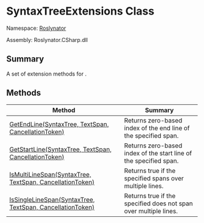 # SyntaxTreeExtensions Class

Namespace: [Roslynator](../README.md)

Assembly: Roslynator\.CSharp\.dll

## Summary

A set of extension methods for \.

## Methods

| Method| Summary|
| --- | --- |
| [GetEndLine(SyntaxTree, TextSpan, CancellationToken)](GetEndLine/README.md) | Returns zero\-based index of the end line of the specified span\. |
| [GetStartLine(SyntaxTree, TextSpan, CancellationToken)](GetStartLine/README.md) | Returns zero\-based index of the start line of the specified span\. |
| [IsMultiLineSpan(SyntaxTree, TextSpan, CancellationToken)](IsMultiLineSpan/README.md) | Returns true if the specified  spans over multiple lines\. |
| [IsSingleLineSpan(SyntaxTree, TextSpan, CancellationToken)](IsSingleLineSpan/README.md) | Returns true if the specified  does not span over multiple lines\. |

